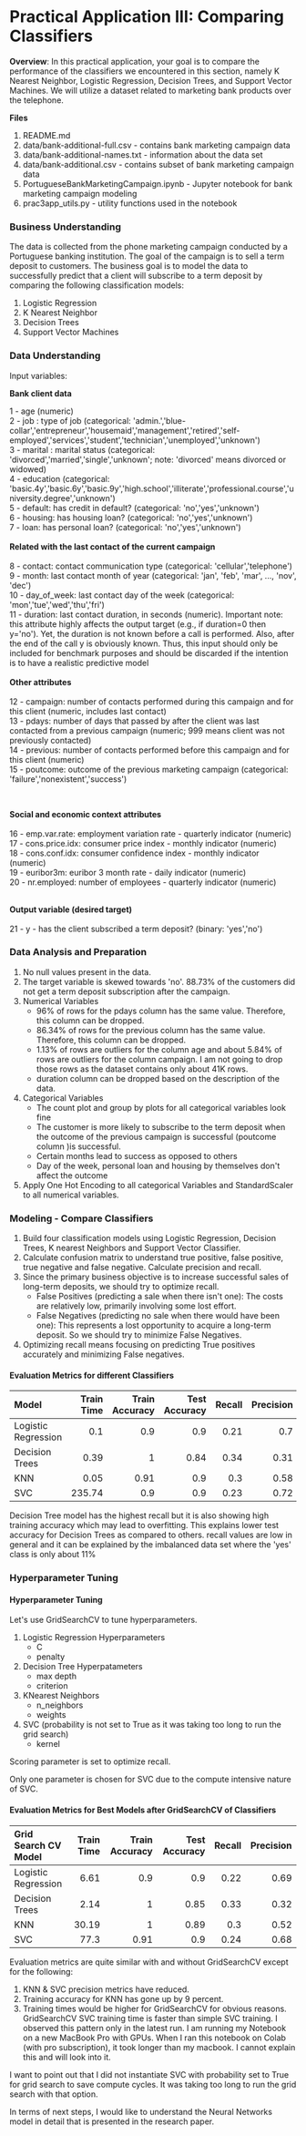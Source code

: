 # Practical Application III: Comparing Classifiers

**Overview**: In this practical application, your goal is to compare the performance of the classifiers we encountered in this section, namely K Nearest Neighbor, Logistic Regression, Decision Trees, and Support Vector Machines.  We will utilize a dataset related to marketing bank products over the telephone.  

**Files**
1. README.md
2. data/bank-additional-full.csv - contains bank marketing campaign data
3. data/bank-additional-names.txt - information about the data set
4. data/bank-additional.csv - contains subset of bank marketing campaign data
4. PortugueseBankMarketingCampaign.ipynb - Jupyter notebook for bank marketing campaign modeling
5. prac3app_utils.py - utility functions used in the notebook

### Business Understanding

The data is collected from the phone marketing campaign conducted by a Portuguese banking institution. The goal of the campaign is to sell a term deposit to customers. The business goal is to model the data to successfully predict that a client will subscribe to a term deposit by comparing the following classification models:

1. Logistic Regression
2. K Nearest Neighbor
3. Decision Trees
4. Support Vector Machines

### Data Understanding

Input variables:

<b>Bank client data</b><br/>

1 - age (numeric)<br/>
2 - job : type of job (categorical: 'admin.','blue-collar','entrepreneur','housemaid','management','retired','self-employed','services','student','technician','unemployed','unknown')<br/>
3 - marital : marital status (categorical: 'divorced','married','single','unknown'; note: 'divorced' means divorced or widowed)<br/>
4 - education (categorical: 'basic.4y','basic.6y','basic.9y','high.school','illiterate','professional.course','university.degree','unknown')<br/>
5 - default: has credit in default? (categorical: 'no','yes','unknown')<br/>
6 - housing: has housing loan? (categorical: 'no','yes','unknown')<br/>
7 - loan: has personal loan? (categorical: 'no','yes','unknown')<br/>
<br/>
<b>Related with the last contact of the current campaign</b> <br/>
<br/>
8 - contact: contact communication type (categorical: 'cellular','telephone')<br/>
9 - month: last contact month of year (categorical: 'jan', 'feb', 'mar', ..., 'nov', 'dec') <br/>
10 - day_of_week: last contact day of the week (categorical: 'mon','tue','wed','thu','fri')<br/>
11 - duration: last contact duration, in seconds (numeric). Important note: this attribute highly affects the output target (e.g., if duration=0 then y='no'). Yet, the duration is not known before a call is performed. Also, after the end of the call y is obviously known. Thus, this input should only be included for benchmark purposes and should be discarded if the intention is to have a realistic predictive model <br/>
<br/>
<b>Other attributes</b><br/>
<br/>
12 - campaign: number of contacts performed during this campaign and for this client (numeric, includes last contact)<br/>
13 - pdays: number of days that passed by after the client was last contacted from a previous campaign (numeric; 999 means client was not previously contacted)<br/>
14 - previous: number of contacts performed before this campaign and for this client (numeric)<br/>
15 - poutcome: outcome of the previous marketing campaign (categorical: 'failure','nonexistent','success')<br/>

<br/>

<b>Social and economic context attributes</b> <br/>
<br/>
16 - emp.var.rate: employment variation rate - quarterly indicator (numeric) <br/>
17 - cons.price.idx: consumer price index - monthly indicator (numeric)<br/>
18 - cons.conf.idx: consumer confidence index - monthly indicator (numeric)<br/>
19 - euribor3m: euribor 3 month rate - daily indicator (numeric)<br/>
20 - nr.employed: number of employees - quarterly indicator (numeric)<br/>

<br/>
<b>Output variable (desired target)</b><br/>
<br/>
21 - y - has the client subscribed a term deposit? (binary: 'yes','no')<br/>

### Data Analysis and Preparation

1. No null values present in the data.
2. The target variable is skewed towards 'no'.  88.73% of the customers did not get a term deposit subscription after the campaign.
3. Numerical Variables
	- 96% of rows for the pdays column has the same value. Therefore, this column can be dropped.
	- 86.34% of rows for the previous column has the same value. Therefore, this column can be dropped.
	- 1.13% of rows are outliers for the column age and about 5.84% of rows are outliers for the column campaign. I am not going to drop those rows as the dataset contains only about 41K rows.
	- duration column can be dropped based on the description of the data.
4. Categorical Variables
	- The count plot and group by plots for all categorical variables look fine
	- The customer is more likely to subscribe to the term deposit when the outcome of the previous campaign is successful (poutcome column )is successful.
	- Certain months lead to success as opposed to others
	- Day of the week, personal loan and housing by themselves don't affect the outcome
5. Apply One Hot Encoding to all categorical Variables and StandardScaler to all numerical variables. 


### Modeling - Compare Classifiers

1. Build four classification models using Logistic Regression, Decision Trees, K nearest Neighbors and Support Vector Classifier.
2. Calculate confusion matrix to understand true positive, false positive, true negative and false negative. Calculate precision and recall.
3. Since the primary business objective is to increase successful sales of long-term deposits, we should try to optimize recall.
	- False Positives (predicting a sale when there isn't one): The costs are relatively low, primarily involving some lost effort.
	- False Negatives (predicting no sale when there would have been one): This represents a lost opportunity to acquire a long-term deposit. So we should try to minimize False Negatives.
4. Optimizing recall means focusing on predicting True positives accurately and minimizing False negatives.

#### Evaluation Metrics for different Classifiers

| Model               |   Train Time |   Train Accuracy |   Test Accuracy |   Recall |   Precision |
|:--------------------|-------------:|-----------------:|----------------:|---------:|------------:|
| Logistic Regression |         0.1  |             0.9  |            0.9  |     0.21 |        0.7  |
| Decision Trees      |         0.39 |             1    |            0.84 |     0.34 |        0.31 |
| KNN                 |         0.05 |             0.91 |            0.9  |     0.3  |        0.58 |
| SVC                 |       235.74 |             0.9  |            0.9  |     0.23 |        0.72 |



Decision Tree model has the highest recall but it is also showing high training accuracy which may lead to overfitting. This explains lower test accuracy for Decision Trees as compared to others. recall values are low in general and it can be explained by the imbalanced data set where the 'yes' class is only about 11%


### Hyperparameter Tuning

#### Hyperparameter Tuning

Let's use GridSearchCV to tune hyperparameters.

1. Logistic Regression Hyperparameters
    - C 
    - penalty 
2. Decision Tree Hyperpatameters
   - max depth
   - criterion
4. KNearest Neighbors
   - n_neighbors
   - weights
6. SVC (probability is not set to True as it was taking too long to run the grid search)
   - kernel

Scoring parameter is set to optimize recall.

Only one parameter is chosen for SVC due to the compute intensive nature of SVC.


#### Evaluation Metrics for Best Models after GridSearchCV of Classifiers

| Grid Search CV Model   |   Train Time |   Train Accuracy |   Test Accuracy |   Recall |   Precision |
|:-----------------------|-------------:|-----------------:|----------------:|---------:|------------:|
| Logistic Regression    |         6.61 |             0.9  |            0.9  |     0.22 |        0.69 |
| Decision Trees         |         2.14 |             1    |            0.85 |     0.33 |        0.32 |
| KNN                    |        30.19 |             1    |            0.89 |     0.3  |        0.52 |
| SVC                    |        77.3  |             0.91 |            0.9  |     0.24 |        0.68 |


Evaluation metrics are quite similar with and without GridSearchCV except for the following:
1. KNN & SVC precision metrics have reduced.
2. Training accuracy for KNN has gone up by 9 percent.
3. Training times would be higher for GridSearchCV for obvious reasons. GridSearchCV SVC training time is faster than simple SVC training. I observed this pattern only in the latest run. I am running my Notebook on a new MacBook Pro with GPUs. When I ran this notebook on Colab (with pro subscription), it took longer than my macbook. I cannot explain this and will look into it.  


I want to point out that I did not instantiate SVC with probability set to True for grid search to save compute cycles. It was taking too long to run the grid search with that option.

In terms of next steps, I would like to understand the Neural Networks model in detail that is presented in the research paper.
